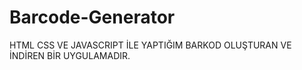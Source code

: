 # Barcode-Generator
HTML CSS VE JAVASCRIPT İLE YAPTIĞIM BARKOD OLUŞTURAN VE İNDİREN BİR UYGULAMADIR.
